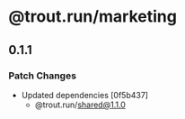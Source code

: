 # @trout.run/marketing

## 0.1.1

### Patch Changes

- Updated dependencies [0f5b437]
  - @trout.run/shared@1.1.0
